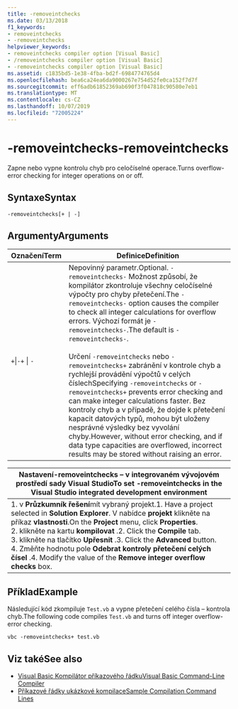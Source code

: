 ```yaml
---
title: -removeintchecks
ms.date: 03/13/2018
f1_keywords:
- removeintchecks
- -removeintchecks
helpviewer_keywords:
- removeintchecks compiler option [Visual Basic]
- /removeintchecks compiler option [Visual Basic]
- -removeintchecks compiler option [Visual Basic]
ms.assetid: c1835bd5-1e38-4fba-bd2f-6984774765d4
ms.openlocfilehash: bea6ca24ea6da9000267e754d52fe0ca152f7d7f
ms.sourcegitcommit: eff6adb61852369ab690f3f047818c90580e7eb1
ms.translationtype: MT
ms.contentlocale: cs-CZ
ms.lasthandoff: 10/07/2019
ms.locfileid: "72005224"
---
```

# <a name="-removeintchecks"></a><span data-ttu-id="9a936-102">-removeintchecks</span><span class="sxs-lookup"><span data-stu-id="9a936-102">-removeintchecks</span></span>
<span data-ttu-id="9a936-103">Zapne nebo vypne kontrolu chyb pro celočíselné operace.</span><span class="sxs-lookup"><span data-stu-id="9a936-103">Turns overflow-error checking for integer operations on or off.</span></span>  
  
## <a name="syntax"></a><span data-ttu-id="9a936-104">Syntaxe</span><span class="sxs-lookup"><span data-stu-id="9a936-104">Syntax</span></span>  
  
```console  
-removeintchecks[+ | -]  
```  
  
## <a name="arguments"></a><span data-ttu-id="9a936-105">Argumenty</span><span class="sxs-lookup"><span data-stu-id="9a936-105">Arguments</span></span>  
  
|<span data-ttu-id="9a936-106">Označení</span><span class="sxs-lookup"><span data-stu-id="9a936-106">Term</span></span>|<span data-ttu-id="9a936-107">Definice</span><span class="sxs-lookup"><span data-stu-id="9a936-107">Definition</span></span>|  
|---|---|  
|<span data-ttu-id="9a936-108">`+`&#124;`-`</span><span class="sxs-lookup"><span data-stu-id="9a936-108">`+` &#124; `-`</span></span>|<span data-ttu-id="9a936-109">Nepovinný parametr.</span><span class="sxs-lookup"><span data-stu-id="9a936-109">Optional.</span></span> <span data-ttu-id="9a936-110">`-removeintchecks-` Možnost způsobí, že kompilátor zkontroluje všechny celočíselné výpočty pro chyby přetečení.</span><span class="sxs-lookup"><span data-stu-id="9a936-110">The `-removeintchecks-` option causes the compiler to check all integer calculations for overflow errors.</span></span> <span data-ttu-id="9a936-111">Výchozí formát je `-removeintchecks-`.</span><span class="sxs-lookup"><span data-stu-id="9a936-111">The default is `-removeintchecks-`.</span></span><br /><br /> <span data-ttu-id="9a936-112">Určení `-removeintchecks` nebo `-removeintchecks+` zabránění v kontrole chyb a rychlejší provádění výpočtů v celých číslech</span><span class="sxs-lookup"><span data-stu-id="9a936-112">Specifying `-removeintchecks` or `-removeintchecks+` prevents error checking and can make integer calculations faster.</span></span> <span data-ttu-id="9a936-113">Bez kontroly chyb a v případě, že dojde k přetečení kapacit datových typů, mohou být uloženy nesprávné výsledky bez vyvolání chyby.</span><span class="sxs-lookup"><span data-stu-id="9a936-113">However, without error checking, and if data type capacities are overflowed, incorrect results may be stored without raising an error.</span></span>|  
  
|<span data-ttu-id="9a936-114">Nastavení-removeintchecks – v integrovaném vývojovém prostředí sady Visual Studio</span><span class="sxs-lookup"><span data-stu-id="9a936-114">To set -removeintchecks in the Visual Studio integrated development environment</span></span>|  
|---|  
|<span data-ttu-id="9a936-115">1. v **Průzkumník řešení**mít vybraný projekt.</span><span class="sxs-lookup"><span data-stu-id="9a936-115">1.  Have a project selected in **Solution Explorer**.</span></span> <span data-ttu-id="9a936-116">V nabídce **projekt** klikněte na příkaz **vlastnosti**.</span><span class="sxs-lookup"><span data-stu-id="9a936-116">On the **Project** menu, click **Properties**.</span></span> <br /><span data-ttu-id="9a936-117">2. klikněte na kartu **kompilovat** .</span><span class="sxs-lookup"><span data-stu-id="9a936-117">2.  Click the **Compile** tab.</span></span><br /><span data-ttu-id="9a936-118">3. klikněte na tlačítko **Upřesnit** .</span><span class="sxs-lookup"><span data-stu-id="9a936-118">3.  Click the **Advanced** button.</span></span><br /><span data-ttu-id="9a936-119">4. Změňte hodnotu pole **Odebrat kontroly přetečení celých čísel** .</span><span class="sxs-lookup"><span data-stu-id="9a936-119">4.  Modify the value of the **Remove integer overflow checks** box.</span></span>|  
  
## <a name="example"></a><span data-ttu-id="9a936-120">Příklad</span><span class="sxs-lookup"><span data-stu-id="9a936-120">Example</span></span>  
 <span data-ttu-id="9a936-121">Následující kód zkompiluje `Test.vb` a vypne přetečení celého čísla – kontrola chyb.</span><span class="sxs-lookup"><span data-stu-id="9a936-121">The following code compiles `Test.vb` and turns off integer overflow-error checking.</span></span>  
  
```console
vbc -removeintchecks+ test.vb  
```  
  
## <a name="see-also"></a><span data-ttu-id="9a936-122">Viz také</span><span class="sxs-lookup"><span data-stu-id="9a936-122">See also</span></span>

- [<span data-ttu-id="9a936-123">Visual Basic Kompilátor příkazového řádku</span><span class="sxs-lookup"><span data-stu-id="9a936-123">Visual Basic Command-Line Compiler</span></span>](../../../visual-basic/reference/command-line-compiler/index.md)
- [<span data-ttu-id="9a936-124">Příkazové řádky ukázkové kompilace</span><span class="sxs-lookup"><span data-stu-id="9a936-124">Sample Compilation Command Lines</span></span>](../../../visual-basic/reference/command-line-compiler/sample-compilation-command-lines.md)
